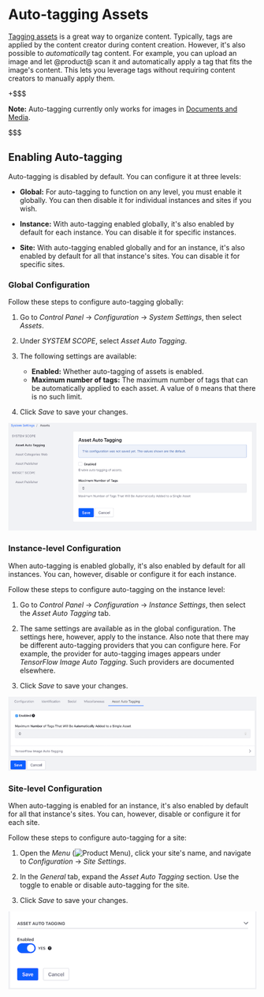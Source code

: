 # Auto-tagging Assets

[Tagging assets](/discover/portal/-/knowledge_base/7-2/tagging-content) 
is a great way to organize content. Typically, tags are applied by the content 
creator during content creation. However, it's also possible to *automatically* 
tag content. For example, you can upload an image and let @product@ scan it and 
automatically apply a tag that fits the image's content. This lets you leverage 
tags without requiring content creators to manually apply them. 

+$$$

**Note:** Auto-tagging currently only works for images in 
[Documents and Media](/discover/portal/-/knowledge_base/7-1/managing-documents-and-media). 

$$$

## Enabling Auto-tagging

Auto-tagging is disabled by default. You can configure it at three levels:

-   **Global:** For auto-tagging to function on any level, you must enable it 
    globally. You can then disable it for individual instances and sites if you 
    wish. 

-   **Instance:** With auto-tagging enabled globally, it's also enabled by 
    default for each instance. You can disable it for specific instances. 

-   **Site:** With auto-tagging enabled globally and for an instance, it's also 
    enabled by default for all that instance's sites. You can disable it for 
    specific sites.

### Global Configuration

Follow these steps to configure auto-tagging globally: 

1.  Go to *Control Panel* &rarr; *Configuration* &rarr; *System Settings*, 
    then select *Assets*. 

2.  Under *SYSTEM SCOPE*, select *Asset Auto Tagging*. 

3.  The following settings are available:

    -   **Enabled:** Whether auto-tagging of assets is enabled.
    -   **Maximum number of tags:** The maximum number of tags that can be 
        automatically applied to each asset. A value of `0` means that there is 
        no such limit.

4.  Click *Save* to save your changes. 

![Figure 1: You can configure auto-tagging globally in the Assets section of System Settings.](../../../images/auto-tagging-global.png)

### Instance-level Configuration

When auto-tagging is enabled globally, it's also enabled by default for all 
instances. You can, however, disable or configure it for each instance. 

Follow these steps to configure auto-tagging on the instance level: 

1.  Go to *Control Panel* &rarr; *Configuration* &rarr; *Instance Settings*, 
    then select the *Asset Auto Tagging* tab. 

2.  The same settings are available as in the global configuration. The settings 
    here, however, apply to the instance. Also note that there may be different 
    auto-tagging providers that you can configure here. For example, the 
    provider for auto-tagging images appears under 
    *TensorFlow Image Auto Tagging*. Such providers are documented elsewhere. 

3.  Click *Save* to save your changes. 

![Figure 2: You can configure auto-tagging on the instance level as well.](../../../images/auto-tagging-instance.png)

### Site-level Configuration

When auto-tagging is enabled for an instance, it's also enabled by default for 
all that instance's sites. You can, however, disable or configure it for each 
site. 

Follow these steps to configure auto-tagging for a site: 

1.  Open the *Menu* 
    (![Product Menu](../../../../images/icon-menu.png)), 
    click your site's name, and navigate to *Configuration* &rarr; 
    *Site Settings*. 

2.  In the *General* tab, expand the *Asset Auto Tagging* section. Use the 
    toggle to enable or disable auto-tagging for the site. 

3.  Click *Save* to save your changes. 

![Figure 3: You can enable or disable auto-tagging for a site.](../../../images/auto-tagging-site.png)
